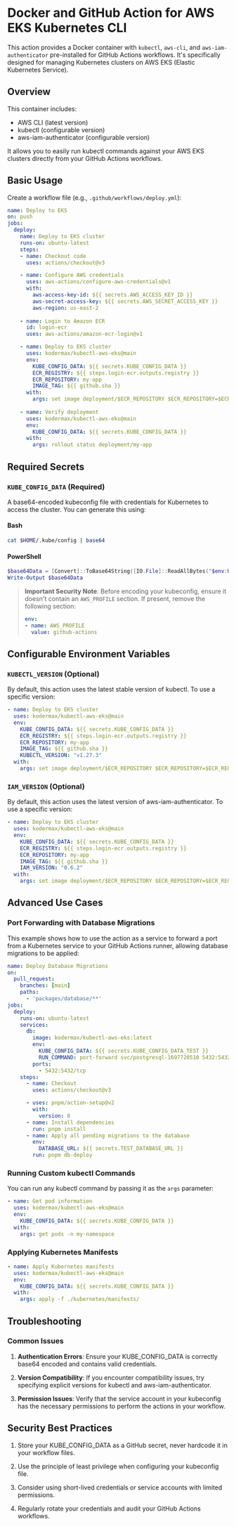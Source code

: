 # Docker and GitHub Action for AWS EKS Kubernetes CLI

This action provides a Docker container with `kubectl`, `aws-cli`, and `aws-iam-authenticator` pre-installed for GitHub Actions workflows. It's specifically designed for managing Kubernetes clusters on AWS EKS (Elastic Kubernetes Service).

## Overview

This container includes:
- AWS CLI (latest version)
- kubectl (configurable version)
- aws-iam-authenticator (configurable version)

It allows you to easily run kubectl commands against your AWS EKS clusters directly from your GitHub Actions workflows.

## Basic Usage

Create a workflow file (e.g., `.github/workflows/deploy.yml`):

```yaml
name: Deploy to EKS
on: push
jobs:
  deploy:
    name: Deploy to EKS cluster
    runs-on: ubuntu-latest
    steps:
    - name: Checkout code
      uses: actions/checkout@v3

    - name: Configure AWS credentials
      uses: aws-actions/configure-aws-credentials@v1
      with:
        aws-access-key-id: ${{ secrets.AWS_ACCESS_KEY_ID }}
        aws-secret-access-key: ${{ secrets.AWS_SECRET_ACCESS_KEY }}
        aws-region: us-east-2
    
    - name: Login to Amazon ECR
      id: login-ecr
      uses: aws-actions/amazon-ecr-login@v1

    - name: Deploy to EKS cluster
      uses: kodermax/kubectl-aws-eks@main
      env:
        KUBE_CONFIG_DATA: ${{ secrets.KUBE_CONFIG_DATA }}
        ECR_REGISTRY: ${{ steps.login-ecr.outputs.registry }}
        ECR_REPOSITORY: my-app
        IMAGE_TAG: ${{ github.sha }}
      with:
        args: set image deployment/$ECR_REPOSITORY $ECR_REPOSITORY=$ECR_REGISTRY/$ECR_REPOSITORY:$IMAGE_TAG
        
    - name: Verify deployment
      uses: kodermax/kubectl-aws-eks@main
      env:
        KUBE_CONFIG_DATA: ${{ secrets.KUBE_CONFIG_DATA }}
      with:
        args: rollout status deployment/my-app
```

## Required Secrets

### `KUBE_CONFIG_DATA` (Required)

A base64-encoded kubeconfig file with credentials for Kubernetes to access the cluster. You can generate this using:

#### Bash
```bash
cat $HOME/.kube/config | base64
```

#### PowerShell
```powershell
$base64Data = [Convert]::ToBase64String([IO.File]::ReadAllBytes("$env:USERPROFILE\.kube\config"))
Write-Output $base64Data
```

> **Important Security Note**: Before encoding your kubeconfig, ensure it doesn't contain an `AWS_PROFILE` section. If present, remove the following section:
> ```yaml
> env:
> - name: AWS_PROFILE
>   value: github-actions
> ```

## Configurable Environment Variables

### `KUBECTL_VERSION` (Optional)

By default, this action uses the latest stable version of kubectl. To use a specific version:

```yaml
- name: Deploy to EKS cluster
  uses: kodermax/kubectl-aws-eks@main
  env:
    KUBE_CONFIG_DATA: ${{ secrets.KUBE_CONFIG_DATA }}
    ECR_REGISTRY: ${{ steps.login-ecr.outputs.registry }}
    ECR_REPOSITORY: my-app
    IMAGE_TAG: ${{ github.sha }}
    KUBECTL_VERSION: "v1.27.3"
  with:
    args: set image deployment/$ECR_REPOSITORY $ECR_REPOSITORY=$ECR_REGISTRY/$ECR_REPOSITORY:$IMAGE_TAG
```

### `IAM_VERSION` (Optional)

By default, this action uses the latest version of aws-iam-authenticator. To use a specific version:

```yaml
- name: Deploy to EKS cluster
  uses: kodermax/kubectl-aws-eks@main
  env:
    KUBE_CONFIG_DATA: ${{ secrets.KUBE_CONFIG_DATA }}
    ECR_REGISTRY: ${{ steps.login-ecr.outputs.registry }}
    ECR_REPOSITORY: my-app
    IMAGE_TAG: ${{ github.sha }}
    IAM_VERSION: "0.6.2"
  with:
    args: set image deployment/$ECR_REPOSITORY $ECR_REPOSITORY=$ECR_REGISTRY/$ECR_REPOSITORY:$IMAGE_TAG
```

## Advanced Use Cases

### Port Forwarding with Database Migrations

This example shows how to use the action as a service to forward a port from a Kubernetes service to your GitHub Actions runner, allowing database migrations to be applied:

```yaml
name: Deploy Database Migrations
on:
  pull_request:
    branches: [main]
    paths:
      - 'packages/database/**'
jobs:
  deploy:
    runs-on: ubuntu-latest
    services:
      db:
        image: kodermax/kubectl-aws-eks:latest
        env:
          KUBE_CONFIG_DATA: ${{ secrets.KUBE_CONFIG_DATA_TEST }}
          RUN_COMMAND: port-forward svc/postgresql-1697720510 5432:5432 --address='0.0.0.0'
        ports:
          - 5432:5432/tcp
    steps:
      - name: Checkout
        uses: actions/checkout@v3

      - uses: pnpm/action-setup@v2
        with:
          version: 8
      - name: Install dependencies
        run: pnpm install
      - name: Apply all pending migrations to the database
        env:
          DATABASE_URL: ${{ secrets.TEST_DATABASE_URL }}
        run: pnpm db-deploy
```

### Running Custom kubectl Commands

You can run any kubectl command by passing it as the `args` parameter:

```yaml
- name: Get pod information
  uses: kodermax/kubectl-aws-eks@main
  env:
    KUBE_CONFIG_DATA: ${{ secrets.KUBE_CONFIG_DATA }}
  with:
    args: get pods -n my-namespace
```

### Applying Kubernetes Manifests

```yaml
- name: Apply Kubernetes manifests
  uses: kodermax/kubectl-aws-eks@main
  env:
    KUBE_CONFIG_DATA: ${{ secrets.KUBE_CONFIG_DATA }}
  with:
    args: apply -f ./kubernetes/manifests/
```

## Troubleshooting

### Common Issues

1. **Authentication Errors**: Ensure your KUBE_CONFIG_DATA is correctly base64 encoded and contains valid credentials.

2. **Version Compatibility**: If you encounter compatibility issues, try specifying explicit versions for kubectl and aws-iam-authenticator.

3. **Permission Issues**: Verify that the service account in your kubeconfig has the necessary permissions to perform the actions in your workflow.

## Security Best Practices

1. Store your KUBE_CONFIG_DATA as a GitHub secret, never hardcode it in your workflow files.

2. Use the principle of least privilege when configuring your kubeconfig file.

3. Consider using short-lived credentials or service accounts with limited permissions.

4. Regularly rotate your credentials and audit your GitHub Actions workflows.

